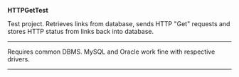 **HTTPGetTest**

Test project. Retrieves links from database, sends HTTP "Get" requests and stores HTTP status from links back into database.
***
Requires common DBMS. MySQL and Oracle work fine with respective drivers.
***
